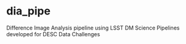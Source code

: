 # dia_pipe
Difference Image Analysis pipeline using LSST DM Science Pipelines developed for DESC Data Challenges
